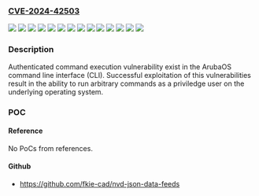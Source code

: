 ### [CVE-2024-42503](https://cve.mitre.org/cgi-bin/cvename.cgi?name=CVE-2024-42503)
![](https://img.shields.io/static/v1?label=Product&message=Aruba%20OS&color=blue)
![](https://img.shields.io/static/v1?label=Version&message=10.3.0.0%20&color=brightgreen)
![](https://img.shields.io/static/v1?label=Version&message=10.5.0.0%20&color=brightgreen)
![](https://img.shields.io/static/v1?label=Version&message=10.6.0.0%20&color=brightgreen)
![](https://img.shields.io/static/v1?label=Version&message=6.5.4.0%20&color=brightgreen)
![](https://img.shields.io/static/v1?label=Version&message=8.6.0.0%20&color=brightgreen)
![](https://img.shields.io/static/v1?label=Version&message=Version%2010.3.0.0%3A%2010.4.0.0%20and%20below%20&color=brightgreen)
![](https://img.shields.io/static/v1?label=Version&message=Version%2010.5.0.0%3A%2010.6.0.0%20and%20below%20&color=brightgreen)
![](https://img.shields.io/static/v1?label=Version&message=Version%2010.6.0.0%3A%2010.6.0.2%20and%20below%20&color=brightgreen)
![](https://img.shields.io/static/v1?label=Version&message=Version%206.5.4.0%3A%208.9.0.0%20and%20below%20&color=brightgreen)
![](https://img.shields.io/static/v1?label=Version&message=Version%208.10.0.0%3A%208.10.0.13%20and%20below%20&color=brightgreen)
![](https://img.shields.io/static/v1?label=Version&message=Version%208.11.0.0%3A%208.12.0.0%20and%20below%20&color=brightgreen)
![](https://img.shields.io/static/v1?label=Version&message=Version%208.12.0.0%3A%208.12.0.1%20and%20below%20&color=brightgreen)
![](https://img.shields.io/static/v1?label=Vulnerability&message=n%2Fa&color=blue)

### Description

Authenticated command execution vulnerability exist in the  ArubaOS command line interface (CLI). Successful exploitation of this vulnerabilities result in the ability to run arbitrary commands as a priviledge user on the underlying operating system.

### POC

#### Reference
No PoCs from references.

#### Github
- https://github.com/fkie-cad/nvd-json-data-feeds

